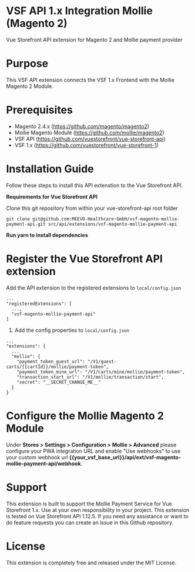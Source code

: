 # VSF API 1.x Integration Mollie (Magento 2)
Vue Storefront API extension for Magento 2 and Mollie payment provider

# Purpose
This VSF API extension connects the VSF 1.x Frontend with the Mollie Magento 2 Module.

# Prerequisites
- Magento 2.4.x (https://github.com/magento/magento2)
- Mollie Magento Module (https://github.com/mollie/magento2)
- VSF API (https://github.com/vuestorefront/vue-storefront-api)
- VSF 1.x (https://github.com/vuestorefront/vue-storefront-1)

# Installation Guide
Follow these steps to install this API extenstion to the Vue Storefront API. 

**Requirements for Vue Storefront API**

Clone this git repository from within your vue-storefront-api root folder

```shell
git clone git@github.com:MEEVO-Healthcare-GmbH/vsf-magento-mollie-payment-api.git src/api/extensions/vsf-magento-mollie-payment-api
```

**Run yarn to install dependencies**

# Register the Vue Storefront API extension
Add the API extension to the registered extensions to `local/config.json`

```
...
"registeredExtensions": [
  ...,
  "vsf-magento-mollie-payment-api"
]
```

1. Add the config properties to `local/config.json`

```
...
"extensions": {
  ...
  "mollie": {
    "payment_token_guest_url": "/V1/guest-carts/{{cartId}}/mollie/payment-token",
    "payment_token_mine_url": "/V1/carts/mine/mollie/payment-token",
    "transaction_start_url": "/V1/mollie/transaction/start",
    "secret": "__SECRET_CHANGE_ME__"
  }   
}

```
# Configure the Mollie Magento 2 Module
Under **Stores > Settings > Configuration > Mollie > Advanced** please configure your PWA integration URL and enable "Use webhooks" to use your custom webhook url **{{your_vsf_base_url}}/api/ext/vsf-magento-mollie-payment-api/webhook**.

# Support
This extension is built to support the Mollie Payment Service for Vue Storefront 1.x.
Use at your own responsibility in your project. This extension is tested on Vue Storefront API 1.12.5.
If you need any assistance or want to do feature requests you can create an issue in this Github repository.

# License
This extension is completely free and released under the MIT License.
